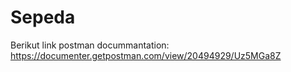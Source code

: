 # Sepeda

Berikut link postman docummantation:
https://documenter.getpostman.com/view/20494929/Uz5MGa8Z
